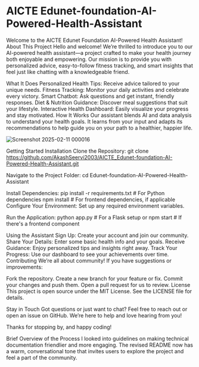 # AICTE Edunet-foundation-AI-Powered-Health-Assistant
Welcome to the AICTE Edunet Foundation AI-Powered Health Assistant!
About This Project
Hello and welcome! We’re thrilled to introduce you to our AI-powered health assistant—a project crafted to make your health journey both enjoyable and empowering. Our mission is to provide you with personalized advice, easy-to-follow fitness tracking, and smart insights that feel just like chatting with a knowledgeable friend.

What It Does
Personalized Health Tips: Receive advice tailored to your unique needs.
Fitness Tracking: Monitor your daily activities and celebrate every victory.
Smart Chatbot: Ask questions and get instant, friendly responses.
Diet & Nutrition Guidance: Discover meal suggestions that suit your lifestyle.
Interactive Health Dashboard: Easily visualize your progress and stay motivated.
How It Works
Our assistant blends AI and data analysis to understand your health goals. It learns from your input and adapts its recommendations to help guide you on your path to a healthier, happier life.

![Screenshot 2025-02-11 000016](https://github.com/user-attachments/assets/3e1431e5-bcb7-4985-a124-65eb0b781076)

Getting Started
Installation
Clone the Repository:
git clone https://github.com/AkashSeervi2003/AICTE_Edunet-foundation-AI-Powered-Health-Assistant.git

Navigate to the Project Folder:
cd Edunet-foundation-AI-Powered-Health-Assistant

Install Dependencies:
pip install -r requirements.txt  # For Python dependencies
npm install                      # For frontend dependencies, if applicable
Configure Your Environment: Set up any required environment variables.

Run the Application:
python app.py  # For a Flask setup
or
npm start  # If there's a frontend component

Using the Assistant
Sign Up: Create your account and join our community.
Share Your Details: Enter some basic health info and your goals.
Receive Guidance: Enjoy personalized tips and insights right away.
Track Your Progress: Use our dashboard to see your achievements over time.
Contributing
We’re all about community! If you have suggestions or improvements:

Fork the repository.
Create a new branch for your feature or fix.
Commit your changes and push them.
Open a pull request for us to review.
License
This project is open source under the MIT License. See the LICENSE file for details.

Stay in Touch
Got questions or just want to chat? Feel free to reach out or open an issue on GitHub. We’re here to help and love hearing from you!

Thanks for stopping by, and happy coding!

Brief Overview of the Process
I looked into guidelines on making technical documentation friendlier and more engaging. The revised README now has a warm, conversational tone that invites users to explore the project and feel a part of the community.
